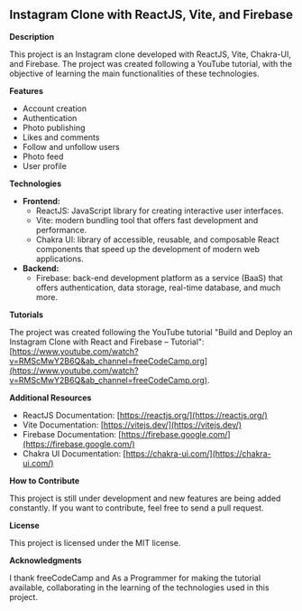 ## Instagram Clone with ReactJS, Vite, and Firebase

**Description**

This project is an Instagram clone developed with ReactJS, Vite, Chakra-UI, and Firebase. The project was created following a YouTube tutorial, with the objective of learning the main functionalities of these technologies.

**Features**

* Account creation
* Authentication
* Photo publishing
* Likes and comments
* Follow and unfollow users
* Photo feed
* User profile

**Technologies**

* **Frontend:**
    * ReactJS: JavaScript library for creating interactive user interfaces.
    * Vite: modern bundling tool that offers fast development and performance.
    * Chakra UI: library of accessible, reusable, and composable React components that speed up the development of modern web applications.
* **Backend:**
    * Firebase: back-end development platform as a service (BaaS) that offers authentication, data storage, real-time database, and much more.

**Tutorials**

The project was created following the YouTube tutorial "Build and Deploy an Instagram Clone with React and Firebase – Tutorial": [https://www.youtube.com/watch?v=RMScMwY2B6Q&ab_channel=freeCodeCamp.org](https://www.youtube.com/watch?v=RMScMwY2B6Q&ab_channel=freeCodeCamp.org).

**Additional Resources**

* ReactJS Documentation: [https://reactjs.org/](https://reactjs.org/)
* Vite Documentation: [https://vitejs.dev/](https://vitejs.dev/)
* Firebase Documentation: [https://firebase.google.com/](https://firebase.google.com/)
* Chakra UI Documentation: [https://chakra-ui.com/](https://chakra-ui.com/)

**How to Contribute**

This project is still under development and new features are being added constantly. If you want to contribute, feel free to send a pull request.

**License**

This project is licensed under the MIT license.

**Acknowledgments**

I thank freeCodeCamp and As a Programmer for making the tutorial available, collaborating in the learning of the technologies used in this project.
